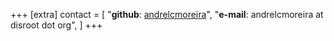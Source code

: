 +++
[extra]
contact = [
    "**github**: [andrelcmoreira](https://github.com/andrelcmoreira)",
    "**e-mail**: andrelcmoreira at disroot dot org",
]
+++
